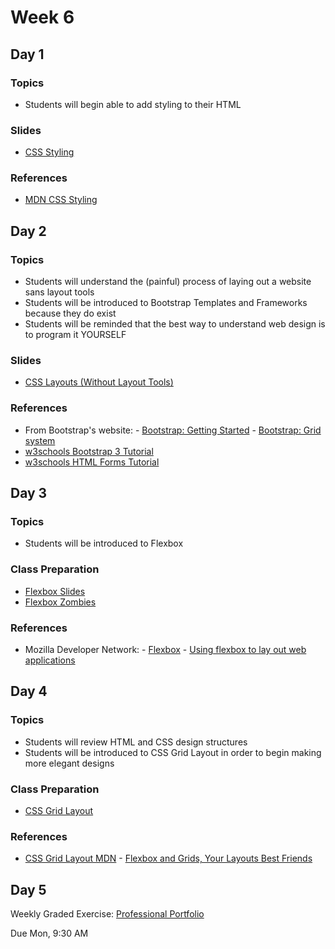 # Week 6

## Day 1

### Topics

-   Students will begin able to add styling to their HTML

### Slides

-   [CSS Styling](https://wecancodeit.github.io/java-slides/frontend/css-styling/#/)

### References

-   [MDN CSS Styling](https://developer.mozilla.org/en-US/docs/Web/CSS)

## Day 2

### Topics

-   Students will understand the (painful) process of laying out a website sans layout tools
-   Students will be introduced to Bootstrap Templates and Frameworks because they do exist
-   Students will be reminded that the best way to understand web design is to program it YOURSELF

### Slides

-   [CSS Layouts (Without Layout Tools)](https://wecancodeit.github.io/java-slides/frontend/css-layouts-without-layout-tools/#/)

### References

-   From Bootstrap's website: - [Bootstrap: Getting Started](http://getbootstrap.com/getting-started/) - [Bootstrap: Grid system](http://getbootstrap.com/css/#grid)
-   [w3schools Bootstrap 3 Tutorial](https://www.w3schools.com/bootstrap/)
-   [w3schools HTML Forms Tutorial](https://www.w3schools.com/html/html_forms.asp)

## Day 3

### Topics

-   Students will be introduced to Flexbox

### Class Preparation

-   [Flexbox Slides](https://wecancodeit.github.io/java-slides/frontend/css-flexbox/#/)
-   [Flexbox Zombies](http://flexboxzombies.com)

### References

-   Mozilla Developer Network: - [Flexbox](https://developer.mozilla.org/en-US/docs/Learn/CSS/CSS_layout/Flexbox) - [Using flexbox to lay out web applications](https://developer.mozilla.org/en-US/docs/Web/CSS/CSS_Flexible_Box_Layout/Using_flexbox_to_lay_out_web_applications)

## Day 4

### Topics

-   Students will review HTML and CSS design structures
-   Students will be introduced to CSS Grid Layout in order to begin making more elegant designs

### Class Preparation

-   [CSS Grid Layout](https://wecancodeit.github.io/java-slides/frontend/css-grid/#/)

### References

-   [CSS Grid Layout MDN](https://developer.mozilla.org/en-US/docs/Web/CSS/CSS_Grid_Layout) - [Flexbox and Grids, Your Layouts Best Friends](https://aerolab.co/blog/flexbox-grids/)

## Day 5

Weekly Graded Exercise: [Professional Portfolio](https://wecancodeit.github.io/java-exercises/professional-portfolio)

Due Mon, 9:30 AM
